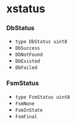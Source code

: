 # xstatus

### DbStatus

+ `type DbStatus uint8`
+ `DbSuccess`
+ `DbNotFound`
+ `DbExisted`
+ `DbFailed`

### FsmStatus

+ `type FsmStatus uint8`
+ `FsmNone`
+ `FsmInState`
+ `FsmFinal`
